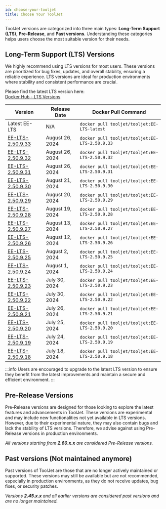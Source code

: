 ```yaml
---
id: choose-your-tooljet
title: Choose Your ToolJet
---
```


ToolJet versions are categorized into three main types: **Long-Term Support (LTS)**,  **Pre-Release**, and **Past versions**. Understanding these categories helps users choose the most suitable version for their needs.

## Long-Term Support (LTS) Versions

We highly recommend using LTS versions for most users. These versions are prioritized for bug fixes, updates, and overall stability, ensuring a reliable experience. LTS versions are ideal for production environments where stability and consistent performance are crucial.

Please find the latest LTS version here: <br/>
[Docker Hub - LTS Versions](https://hub.docker.com/layers/tooljet/tooljet/EE-LTS-latest/images/sha256-14b250f73fedd9b9b57064e718713bc74e5234d2446e0b3acf51b73ee0aff397?context=explore) 

| Version | Release Date | Docker Pull Command |
|---------|--------------|----------------------|
| Latest EE-LTS | N/A | `docker pull tooljet/tooljet:EE-LTS-latest` |
| [EE-LTS-2.50.9.33](https://hub.docker.com/layers/tooljet/tooljet/EE-LTS-2.50.9.33/images/sha256-e231b959a7e5e1455235d344ceffeaa34b482d925d9676e5169f58e966c59fbb?context=explore) | August 26, 2024 | `docker pull tooljet/tooljet:EE-LTS-2.50.9.33` |
| [EE-LTS-2.50.9.32](https://hub.docker.com/layers/tooljet/tooljet/EE-LTS-2.50.9.32/images/sha256-e231b959a7e5e1455235d344ceffeaa34b482d925d9676e5169f58e966c59fbb?context=explore) | August 26, 2024 | `docker pull tooljet/tooljet:EE-LTS-2.50.9.32` |
| [EE-LTS-2.50.9.31](https://hub.docker.com/layers/tooljet/tooljet/EE-LTS-2.50.9.31/images/sha256-9610b8a125ea622a4b07c17657c44e04e1b582df8a18c228bab3a876cdc49407?context=explore) | August 26, 2024 | `docker pull tooljet/tooljet:EE-LTS-2.50.9.31` |
| [EE-LTS-2.50.9.30](https://hub.docker.com/layers/tooljet/tooljet/EE-LTS-2.50.9.30/images/sha256-a7b0967aca4c4d29e423a78e91a7084073e2750d0a67fa2a8926d0da5eaf4ad4?context=explore) | August 21, 2024 | `docker pull tooljet/tooljet:EE-LTS-2.50.9.30` |
| [EE-LTS-2.50.9.29](https://hub.docker.com/layers/tooljet/tooljet/EE-LTS-2.50.9.29/images/sha256-ecea7ddae821fa8828dc49ad52d4c03efbc1df8d6485122ebde2d51aacb88d3e?context=explore) | August 20, 2024 | `docker pull tooljet/tooljet:EE-LTS-2.50.9.29` |
| [EE-LTS-2.50.9.28](https://hub.docker.com/layers/tooljet/tooljet/EE-LTS-2.50.9.28/images/sha256-f33982c51a59b126aea9da9eef2cace0cd074411583ea896edc3f6db5b578a6b?context=explore) | August 19, 2024 | `docker pull tooljet/tooljet:EE-LTS-2.50.9.28` |
| [EE-LTS-2.50.9.27](https://hub.docker.com/layers/tooljet/tooljet/EE-LTS-2.50.9.27/images/sha256-ae4810ddd12b2e397a07085e2ea62e98c4ea16c139d2673e4ab890d19b40f868?context=explore) | August 13, 2024 | `docker pull tooljet/tooljet:EE-LTS-2.50.9.27` |
| [EE-LTS-2.50.9.26](https://hub.docker.com/layers/tooljet/tooljet/EE-LTS-2.50.9.26/images/sha256-8e17e23f2d61b463aaf0f87e5e90fa4580faf3fa6e790afcff64ef399454f85f?context=explore) | August 12, 2024 | `docker pull tooljet/tooljet:EE-LTS-2.50.9.26` |
| [EE-LTS-2.50.9.25](https://hub.docker.com/layers/tooljet/tooljet/EE-LTS-2.50.9.25/images/sha256-fdf2858e364c238abd49418321a34676449383733ca3c6fb79ae4714e113a064?context=explore) | August 2, 2024 | `docker pull tooljet/tooljet:EE-LTS-2.50.9.25` |
| [EE-LTS-2.50.9.24](https://hub.docker.com/layers/tooljet/tooljet/EE-LTS-2.50.9.24/images/sha256-a51522503c4b31eb5cd27bd105fe8693f371f17fcf6bf9c86c3fff3d6d9faf4f?context=explore) | August 1, 2024 | `docker pull tooljet/tooljet:EE-LTS-2.50.9.24` |
| [EE-LTS-2.50.9.23](https://hub.docker.com/layers/tooljet/tooljet/EE-LTS-2.50.9.23/images/sha256-449700fb75a86def8a147c4e6592e1a5c43b8e0486dde5196aa7c9f3df1a17dd?context=explore) | July 30, 2024 | `docker pull tooljet/tooljet:EE-LTS-2.50.9.23` |
| [EE-LTS-2.50.9.22](https://hub.docker.com/layers/tooljet/tooljet/EE-LTS-2.50.9.22/images/sha256-8df4b8279a02f55f9eff7f26b744cf73d1fb8c9d4bf2f3d3b16243849ac2f9c4?context=explore) | July 30, 2024 | `docker pull tooljet/tooljet:EE-LTS-2.50.9.22` |
| [EE-LTS-2.50.9.21](https://hub.docker.com/layers/tooljet/tooljet/EE-LTS-2.50.9.21/images/sha256-1625a300d530076e9ba832bbb5c45bdbdd2e43dd4461bdf9ba659b59e77cb4af?context=explore) | July 26, 2024 | `docker pull tooljet/tooljet:EE-LTS-2.50.9.21` |
| [EE-LTS-2.50.9.20](https://hub.docker.com/layers/tooljet/tooljet/EE-LTS-2.50.9.20/images/sha256-b4d89bb5c663daccd13d845a7ea31afdb41d364ae33101db3319ed7bc6ecdb85?context=explore) | July 25, 2024 | `docker pull tooljet/tooljet:EE-LTS-2.50.9.20` |
| [EE-LTS-2.50.9.19](https://hub.docker.com/layers/tooljet/tooljet/EE-LTS-2.50.9.19/images/sha256-b62cb8d48bbab7a0b2bc92e251de6aba1f5b13a5ddd8e11e4b09f10d0eaf974f?context=explore) | July 24, 2024 | `docker pull tooljet/tooljet:EE-LTS-2.50.9.19` |
| [EE-LTS-2.50.9.18](https://hub.docker.com/layers/tooljet/tooljet/EE-LTS-2.50.9.18/images/sha256-f95c0d05a2d8b8bd3ab515e223fb04ca74a0d9a71e500cddc480e6513ac7aaf2?context=explore) | July 18, 2024 | `docker pull tooljet/tooljet:EE-LTS-2.50.9.18` |

:::info
Users are encouraged to upgrade to the latest LTS version to ensure they benefit from the latest improvements and maintain a secure and efficient environment. 
:::

## Pre-Release Versions

Pre-Release versions are designed for those looking to explore the latest features and advancements in ToolJet. These versions are experimental and may include new functionalities not yet available in LTS versions. However, due to their experimental nature, they may also contain bugs and lack the stability of LTS versions. Therefore, we advise against using Pre-Release versions in production environments.

*All versions starting from **2.60.x.x** are considered Pre-Release versions.*

## Past versions (Not maintained anymore)

Past versions of ToolJet are those that are no longer actively maintained or supported. These versions may still be available but are not recommended, especially in production environments, as they do not receive updates, bug fixes, or security patches. 

*Versions **2.45.x.x** and all earlier versions are considered past versions and are no longer maintained.*